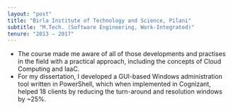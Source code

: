 ```yaml
---
layout: "post"
title: "Birla Institute of Technology and Science, Pilani"
subtitle: "M.Tech. (Software Engineering, Work-Integrated)"
tenure: "2013 – 2017"
---
```


- The course made me aware of all of those developments and practises in the
field with a practical approach, including the concepts of Cloud Computing
and IaaC.
- For my dissertation, I developed a GUI-based Windows administration tool written in PowerShell, which when implemented in Cognizant, helped 18 clients by reducing the turn-around and resolution windows by ~25%.
